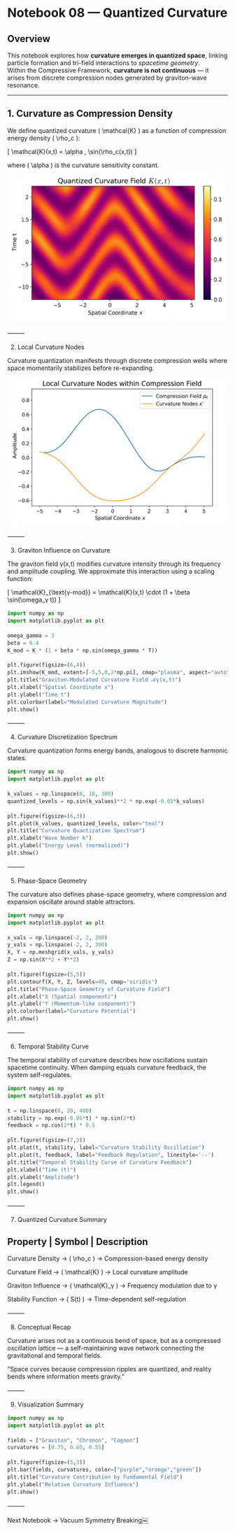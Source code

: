 # Notebook 08 — Quantized Curvature

## Overview

This notebook explores how **curvature emerges in quantized space**, linking particle formation and tri-field interactions to *spacetime geometry*.  
Within the Compressive Framework, **curvature is not continuous** — it arises from discrete compression nodes generated by graviton-wave resonance.

---

## 1. Curvature as Compression Density

We define quantized curvature \( \mathcal{K} \) as a function of compression energy density \( \rho_c \):

\[
\mathcal{K}(x,t) = \alpha \, \sin(\rho_c(x,t))
\]

where \( \alpha \) is the curvature sensitivity constant.

![Curvature](../notebooks/8notebook01.PNG)


⸻

2. Local Curvature Nodes

Curvature quantization manifests through discrete compression wells where space momentarily stabilizes before re-expanding.

![Curvature](../notebooks/8notebook02.PNG)


⸻

3. Graviton Influence on Curvature

The graviton field γ(x,t) modifies curvature intensity through its frequency and amplitude coupling.
We approximate this interaction using a scaling function:

[
\mathcal{K}_{\text{γ-mod}} = \mathcal{K}(x,t) \cdot (1 + \beta \sin(\omega_γ t))
]

```python
import numpy as np
import matplotlib.pyplot as plt

omega_gamma = 3
beta = 0.4
K_mod = K * (1 + beta * np.sin(omega_gamma * T))

plt.figure(figsize=(6,4))
plt.imshow(K_mod, extent=[-5,5,0,2*np.pi], cmap="plasma", aspect="auto", origin="lower")
plt.title("Graviton-Modulated Curvature Field 𝒦γ(x,t)")
plt.xlabel("Spatial Coordinate x")
plt.ylabel("Time t")
plt.colorbar(label="Modulated Curvature Magnitude")
plt.show()
```


⸻

4. Curvature Discretization Spectrum

Curvature quantization forms energy bands, analogous to discrete harmonic states.

```python
import numpy as np
import matplotlib.pyplot as plt

k_values = np.linspace(0, 10, 300)
quantized_levels = np.sin(k_values)**2 * np.exp(-0.05*k_values)

plt.figure(figsize=(6,3))
plt.plot(k_values, quantized_levels, color="teal")
plt.title("Curvature Quantization Spectrum")
plt.xlabel("Wave Number k")
plt.ylabel("Energy Level (normalized)")
plt.show()
```


⸻

5. Phase-Space Geometry

The curvature also defines phase-space geometry, where compression and expansion oscillate around stable attractors.

```python
import numpy as np
import matplotlib.pyplot as plt

x_vals = np.linspace(-2, 2, 300)
y_vals = np.linspace(-2, 2, 300)
X, Y = np.meshgrid(x_vals, y_vals)
Z = np.sin(X**2 + Y**2)

plt.figure(figsize=(5,5))
plt.contourf(X, Y, Z, levels=40, cmap='viridis')
plt.title("Phase-Space Geometry of Curvature Field")
plt.xlabel("X (Spatial component)")
plt.ylabel("Y (Momentum-like component)")
plt.colorbar(label="Curvature Potential")
plt.show()
```


⸻

6. Temporal Stability Curve

The temporal stability of curvature describes how oscillations sustain spacetime continuity.
When damping equals curvature feedback, the system self-regulates.

```python
import numpy as np
import matplotlib.pyplot as plt

t = np.linspace(0, 20, 400)
stability = np.exp(-0.05*t) * np.sin(2*t)
feedback = np.cos(2*t) * 0.5

plt.figure(figsize=(7,3))
plt.plot(t, stability, label="Curvature Stability Oscillation")
plt.plot(t, feedback, label="Feedback Regulation", linestyle='--')
plt.title("Temporal Stability Curve of Curvature Feedback")
plt.xlabel("Time (t)")
plt.ylabel("Amplitude")
plt.legend()
plt.show()
```


⸻

7. Quantized Curvature Summary

Property | Symbol | Description
----------------------------

Curvature Density -> ( \rho_c ) -> Compression-based energy density

Curvature Field -> ( \mathcal{K} ) -> Local curvature amplitude

Graviton Influence -> ( \mathcal{K}_γ ) -> Frequency modulation due to γ

Stability Function -> ( S(t) ) -> Time-dependent self-regulation


⸻

8. Conceptual Recap

Curvature arises not as a continuous bend of space, but as a compressed oscillation lattice — a self-maintaining wave network connecting the gravitational and temporal fields.

“Space curves because compression ripples are quantized,
and reality bends where information meets gravity.”

⸻

9. Visualization Summary


```python
import numpy as np
import matplotlib.pyplot as plt

fields = ["Graviton", "Chronon", "Cognon"]
curvatures = [0.75, 0.65, 0.55]

plt.figure(figsize=(5,3))
plt.bar(fields, curvatures, color=["purple","orange","green"])
plt.title("Curvature Contribution by Fundamental Field")
plt.ylabel("Relative Curvature Influence")
plt.show()
```


⸻

Next Notebook → Vacuum Symmetry Breaking￼
